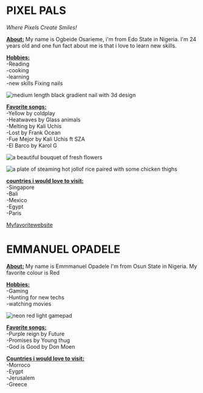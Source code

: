 # PIXEL PALS

*Where Pixels Create Smiles!*


 <u>**About:**</U>
  My name is Ogbeide Osarieme, i'm from Edo State in Nigeria. I'm 24 years old and one fun fact about me is that i love to learn new skills.

 <U>**Hobbies:**</U> <br>
 -Reading <br>
 -cooking <br>
 -learning <br>
 -new skills Fixing nails <br>

![medium length black gradient nail with 3d design](images/black_nails.JPG)
 
 <U>**Favorite songs:**</U><br>
 -Yellow by coldplay <br>
 -Heatwaves by Glass animals <br>
 -Melting by Kali Uchis <br>
 -Lost by Frank Ocean <br>
 -Fue Mejor by Kali Uchis ft SZA <br>
 -El Barco by Karol G<br>

![a beautiful bouquet of fresh flowers](images/flower_bouquet.JPG)





![a plate of steaming hot jollof rice paired with some chicken thighs](images/jollof_rice.JPG)

<U>**countries i would love to visit:**</U><br>
-Singapore<br>
-Bali<br>
-Mexico<br>
-Egypt<br>
-Paris<br>


[Myfavoritewebsite](http://www.kiarasky.com/)
 <br>



# EMMANUEL OPADELE

 <u>**About:**</u> 
 My name is Emmmanuel Opadele
 I'm from Osun State in Nigeria. 
 My favorite colour is Red

 <u>**Hobbies:**</u> <br>
 -Gaming <br>
 -Hunting for new techs <br>
 -watching movies<br>

![neon red light gamepad](images/gamepad.jpeg)

 <u>**Favorite songs:**</u> <br>
 -Purple reign by Future <br>
 -Promises by Young thug <br>
 -God is Good by Don Moen<br>

 <u>**Countries i would love to visit:**</u> <br>
  -Morroco<br>
  -Eygpt<br>
  -Jerusalem<br>
  -Greece<br>



